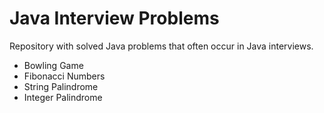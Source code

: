 # Java Interview Problems
Repository with solved Java problems that often occur in Java interviews.

 - Bowling Game
 - Fibonacci Numbers
 - String Palindrome
 - Integer Palindrome
